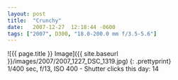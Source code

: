 ```yaml
---
layout: post
title:  "Crunchy"
date:   2007-12-27  12:18:44 -0600
tags: ["2007", D300, "18.0-200.0 mm f/3.5-5.6"]
---
```

![{{ page.title }} Image]({{ site.baseurl }}/images/2007/2007_1227_DSC_1319.jpg)
{: .prettyprint}   
1/400 sec, f/13, ISO 400 - Shutter clicks this day: 14